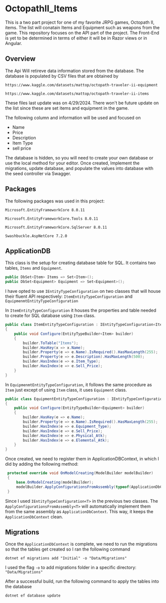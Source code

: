# OctopathII_Items
This is a two part project for one of my favorite JRPG games, Octopath II, items. The list will conatain Items and Equipment such as weapons from the game. This repository focuses on the API part of the project. The Front-End is yet to be determined in terms of either it will be in Razor views or in Angular.

## Overview
The Api Will retireve data information stored from the database. The database is populated by CSV files that are obtained by

`https://www.kaggle.com/datasets/mattop/octopath-traveler-ii-equipment`

`https://www.kaggle.com/datasets/mattop/octopath-traveler-ii-items`

These files last update was on 4/29/2024. There won't be future update on the list since these are set items and equipment in the game.

The following column and information will be used and focused on 
- Name
- Price
- Description
- Item Type
- sell price

The database is hidden, so you will need to create your own database or use the local method for your editor. Once created, Implement the migrations, update database, and populate the values into database with the seed controller via Swagger.

## Packages
The following packages was used in this project:

`Microsoft.EntityFrameworkCore 8.0.11`

`Microsoft.EntityFrameworkCore.Tools 8.0.11`

`Microsoft.EntityFrameworkCore.SqlServer 8.0.11`

`Swashbuckle.AspNetCore 7.2.0`

## ApplicationDB

This class is the setup for creating database table for SQL. It contains two tables, `Items` and `Equipment`. 
```csharp
public DbSet<Item> Items => Set<Item>();
public DbSet<Equipment> Equipment => Set<Equipment>();
```

I have opted to use `IEntityTypeConfiguration` on two classes that will house their fluent API respectively: `ItemEntityTypeConfiguration` and `EquipmenmtEntityTypeConfiguration`

In `ItemEntityTypeConfiguration` it houses the properties and table needed to create for SQL database using `Item` class.
```csharp
public class ItemEntityTypeConfiguration : IEntityTypeConfiguration<Item>
{
    public void Configure(EntityTypeBuilder<Item> builder)
    {
        builder.ToTable("Items");
        builder.HasKey(x => x.Name);
        builder.Property(e => e.Name).IsRequired().HasMaxLength(255);
        builder.Property(e => e.Description).HasMaxLength(500);
        builder.HasIndex(e => e.Item_Type);
        builder.HasIndex(e => e.Sell_Price);
    }
}
```

In `EquipmenmtEntityTypeConfiguration`, it follows the same procedure as `Item` just except of using `Item` class, it uses `Equipment` class.
```csharp
public class EquipmentEntityTypeConfiguration : IEntityTypeConfiguration<Equipment>
{
    public void Configure(EntityTypeBuilder<Equipment> builder)
    {
        builder.HasKey(e => e.Name);
        builder.Property(e => e.Name).IsRequired().HasMaxLength(255);
        builder.HasIndex(e => e.Equipment_Type);
        builder.HasIndex(e => e.Sell_Price);
        builder.HasIndex(e => e.Physical_Atk);
        builder.HasIndex(e => e.Elemental_Atk);
    }
}
```
Once created, we need to register them in ApplicationDBContext, in which I did by adding the following method:

```csharp
 protected override void OnModelCreating(ModelBuilder modelBuilder)
 {
     base.OnModelCreating(modelBuilder);
     modelBuilder.ApplyConfigurationsFromAssembly(typeof(ApplicationDbContext).Assembly);
 }
```

Since I used `IEntityTypeConfiguration<T>` in the previous two classes. The `ApplyConfigurationsFromAssembly<T>` will automatically implement them from the same assembly as `ApplicationDbContext`. This way, it keeps the `ApplicationDbContext` clean.

## Migrations
Once the `ApplicationDbContext` is complete, we need to run the migrations so that the tables get created so I ran the following command 

`dotnet ef migrations add "Initial" -o "Data/Migrations"`

I used the flag `-o` to add migrations folder in a specific directory: `"Data/Migrations"`

After a successful build, run the following command to apply the tables into the database

`dotnet ef database update`



